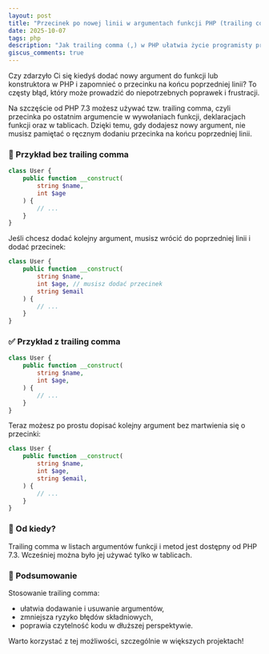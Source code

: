 ```yaml
---
layout: post
title: "Przecinek po nowej linii w argumentach funkcji PHP (trailing comma)"
date: 2025-10-07
tags: php
description: "Jak trailing comma (,) w PHP ułatwia życie programisty przy pracy z argumentami funkcji i konstruktorów.,"
giscus_comments: true
---
```


Czy zdarzyło Ci się kiedyś dodać nowy argument do funkcji lub konstruktora w PHP i zapomnieć o przecinku na końcu poprzedniej linii? To częsty błąd, który może prowadzić do niepotrzebnych poprawek i frustracji.

Na szczęście od PHP 7.3 możesz używać tzw. trailing comma, czyli przecinka po ostatnim argumencie w wywołaniach funkcji, deklaracjach funkcji oraz w tablicach. Dzięki temu, gdy dodajesz nowy argument, nie musisz pamiętać o ręcznym dodaniu przecinka na końcu poprzedniej linii.

### 🛑 Przykład bez trailing comma

```php
class User {
    public function __construct(
        string $name,
        int $age
    ) {
        // ...
    }
}
```

Jeśli chcesz dodać kolejny argument, musisz wrócić do poprzedniej linii i dodać przecinek:

```php
class User {
    public function __construct(
        string $name,
        int $age, // musisz dodać przecinek
        string $email
    ) {
        // ...
    }
}
```

### ✅ Przykład z trailing comma

```php
class User {
    public function __construct(
        string $name,
        int $age,
    ) {
        // ...
    }
}
```

Teraz możesz po prostu dopisać kolejny argument bez martwienia się o przecinki:

```php
class User {
    public function __construct(
        string $name,
        int $age,
        string $email,
    ) {
        // ...
    }
}
```

### 📅 Od kiedy?

Trailing comma w listach argumentów funkcji i metod jest dostępny od PHP 7.3. Wcześniej można było jej używać tylko w tablicach.

### 📝 Podsumowanie

Stosowanie trailing comma:

- ułatwia dodawanie i usuwanie argumentów,
- zmniejsza ryzyko błędów składniowych,
- poprawia czytelność kodu w dłuższej perspektywie.

Warto korzystać z tej możliwości, szczególnie w większych projektach!
